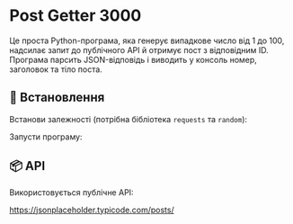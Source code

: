 # Post Getter 3000
Це проста Python-програма, яка генерує випадкове число від 1 до 100, надсилає запит до публічного API й отримує пост з відповідним ID. Програма парсить JSON-відповідь і виводить у консоль номер, заголовок та тіло поста.

## 🔧 Встановлення
Встанови залежності (потрібна бібліотека `requests` та `random`):

Запусти програму:

## 📦 API
Використовується публічне API: 

https://jsonplaceholder.typicode.com/posts/

